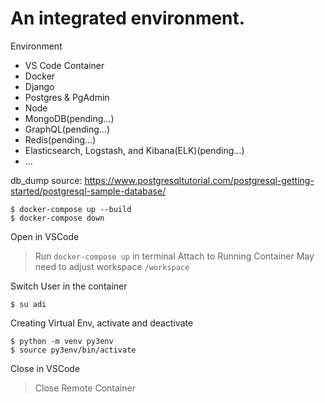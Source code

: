 # An integrated environment.

Environment
- VS Code Container
- Docker
- Django
- Postgres & PgAdmin
- Node
- MongoDB(pending...)
- GraphQL(pending...)
- Redis(pending...)
- Elasticsearch, Logstash, and Kibana(ELK)(pending...)
- ...


db_dump source: https://www.postgresqltutorial.com/postgresql-getting-started/postgresql-sample-database/

```
$ docker-compose up --build
$ docker-compose down
```

Open in VSCode
> Run ```docker-compose up``` in terminal
> Attach to Running Container
> May need to adjust workspace ```/workspace```

Switch User in the container
```
$ su adi
```

Creating Virtual Env, activate and deactivate
```
$ python -m venv py3env
$ source py3env/bin/activate
```

Close in VSCode
> Close Remote Container